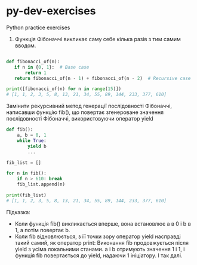 # py-dev-exercises
Python practice exercises


1. Функція Фібоначчі викликає саму себе кілька разів з тим самим вводом. 

```py

def fibonacci_of(n):
   if n in {0, 1}:  # Base case
       return 1
   return fibonacci_of(n - 1) + fibonacci_of(n - 2)  # Recursive case

print([fibonacci_of(n) for n in range(15)])
# [1, 1, 2, 3, 5, 8, 13, 21, 34, 55, 89, 144, 233, 377, 610]

```
Замінити рекурсивний метод генерації послідовності Фібоначчі, написавши функцію fib(), що повертає згенероване значення послідовності Фібоначчі, використовуючи оператор yield

```py
def fib():
    a, b = 0, 1
    while True:
        yield b
        ...

fib_list = []

for n in fib():
    if n > 610: break
    fib_list.append(n)

print(fib_list)
# [1, 1, 2, 3, 5, 8, 13, 21, 34, 55, 89, 144, 233, 377, 610]

```
Підказка:
- Коли функція fib() викликається вперше, вона встановлює a в 0 і b в 1, а потім повертає b. 
- Коли fib відновлюється, з її точки зору оператор yield насправді такий самий, як оператор print: Виконання fib продовжується після yield з усіма локальними станами. a і b отримують значення  1 і 1, і функція fib повертається до yield, надаючи 1 ініціатору. І так далі. 
